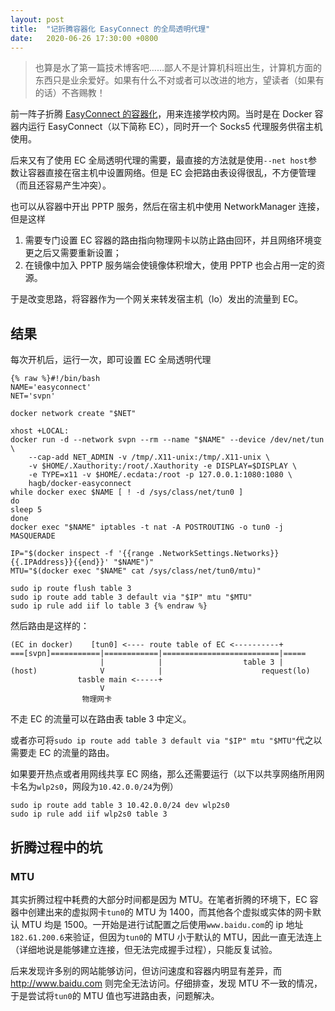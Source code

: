 ```yaml
---
layout: post
title:  "记折腾容器化 EasyConnect 的全局透明代理"
date:   2020-06-26 17:30:00 +0800
---
```

> 也算是水了第一篇技术博客吧……鄙人不是计算机科班出生，计算机方面的东西只是业余爱好。如果有什么不对或者可以改进的地方，望读者（如果有的话）不吝赐教！

前一阵子折腾 [EasyConnect 的容器化](https://github.com/Hagb/docker-easyconnect)，用来连接学校内网。当时是在 Docker 容器内运行 EasyConnect（以下简称 EC），同时开一个 Socks5 代理服务供宿主机使用。

后来又有了使用 EC 全局透明代理的需要，最直接的方法就是使用`--net host`参数让容器直接在宿主机中设置网络。但是 EC 会把路由表设得很乱，不方便管理（而且还容易产生冲突）。

也可以从容器中开出 PPTP 服务，然后在宿主机中使用 NetworkManager 连接，但是这样

1. 需要专门设置 EC 容器的路由指向物理网卡以防止路由回环，并且网络环境变更之后又需要重新设置；
2. 在镜像中加入 PPTP 服务端会使镜像体积增大，使用 PPTP 也会占用一定的资源。

于是改变思路，将容器作为一个网关来转发宿主机（lo）发出的流量到 EC。

## 结果

每次开机后，运行一次，即可设置 EC 全局透明代理

``` shell
{% raw %}#!/bin/bash
NAME='easyconnect'
NET='svpn'

docker network create "$NET"

xhost +LOCAL:
docker run -d --network svpn --rm --name "$NAME" --device /dev/net/tun \
    --cap-add NET_ADMIN -v /tmp/.X11-unix:/tmp/.X11-unix \
    -v $HOME/.Xauthority:/root/.Xauthority -e DISPLAY=$DISPLAY \
    -e TYPE=x11 -v $HOME/.ecdata:/root -p 127.0.0.1:1080:1080 \
    hagb/docker-easyconnect
while docker exec $NAME [ ! -d /sys/class/net/tun0 ]
do
sleep 5
done
docker exec "$NAME" iptables -t nat -A POSTROUTING -o tun0 -j MASQUERADE

IP="$(docker inspect -f '{{range .NetworkSettings.Networks}}{{.IPAddress}}{{end}}' "$NAME")"
MTU="$(docker exec "$NAME" cat /sys/class/net/tun0/mtu)"

sudo ip route flush table 3
sudo ip route add table 3 default via "$IP" mtu "$MTU"
sudo ip rule add iif lo table 3 {% endraw %}
```

然后路由是这样的：

```
(EC in docker)    [tun0] <---- route table of EC <----------+
===[svpn]===========|============|==========================|=====
                    |            |                  table 3 |
(host)              V            |                      request(lo)
               tasble main <-----+
                    V
                物理网卡
```

不走 EC 的流量可以在路由表 table 3 中定义。

或者亦可将`sudo ip route add table 3 default via "$IP" mtu "$MTU"`代之以需要走 EC 的流量的路由。

如果要开热点或者用网线共享 EC 网络，那么还需要运行（以下以共享网络所用网卡名为`wlp2s0`，网段为`10.42.0.0/24`为例）

```
sudo ip route add table 3 10.42.0.0/24 dev wlp2s0
sudo ip rule add iif wlp2s0 table 3
```

## 折腾过程中的坑

### MTU

其实折腾过程中耗费的大部分时间都是因为 MTU。在笔者折腾的环境下，EC 容器中创建出来的虚拟网卡`tun0`的 MTU 为 1400，而其他各个虚拟或实体的网卡默认 MTU 均是 1500。一开始是进行试配置之后使用`www.baidu.com`的 ip 地址`182.61.200.6`来验证，但因为`tun0`的 MTU 小于默认的 MTU，因此一直无法连上（详细地说是能够建立连接，但无法完成握手过程），只能反复试验。

后来发现许多别的网站能够访问，但访问速度和容器内明显有差异，而 <http://www.baidu.com> 则完全无法访问。仔细排查，发现 MTU 不一致的情况，于是尝试将`tun0`的 MTU 值也写进路由表，问题解决。
